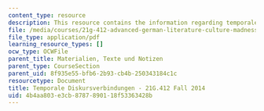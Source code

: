 ```yaml
---
content_type: resource
description: This resource contains the information regarding temporale diskursverbindungen.
file: /media/courses/21g-412-advanced-german-literature-culture-madness-murder-mysteries-fall-2014/4b4aa803e3cb8787890118f53363428b_MIT21G_412F14_Wk2-3_Tem.pdf
file_type: application/pdf
learning_resource_types: []
ocw_type: OCWFile
parent_title: Materialien, Texte und Notizen
parent_type: CourseSection
parent_uid: 8f935e55-bfb6-2b93-cb4b-250343184c1c
resourcetype: Document
title: Temporale Diskursverbindungen - 21G.412 Fall 2014
uid: 4b4aa803-e3cb-8787-8901-18f53363428b
---
```


